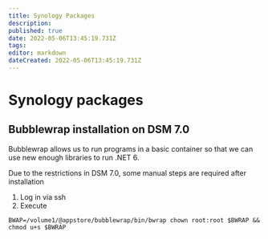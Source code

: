 ```yaml
---
title: Synology Packages
description: 
published: true
date: 2022-05-06T13:45:19.731Z
tags: 
editor: markdown
dateCreated: 2022-05-06T13:45:19.731Z
---
```


# Synology packages

## Bubblewrap installation on DSM 7.0
Bubblewrap allows us to run programs in a basic container so that we can use new enough libraries to run .NET 6.

Due to the restrictions in DSM 7.0, some manual steps are required after installation

1. Log in via ssh
1. Execute 
```
BWAP=/volume1/@appstore/bubblewrap/bin/bwrap chown root:root $BWRAP && chmod u+s $BWRAP
```
